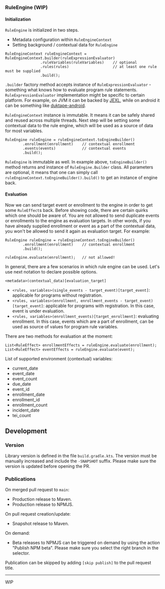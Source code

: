 ### RuleEngine (WIP)

#### Initialization
`RuleEngine` is initialized in two steps.
 - Metadata configuration within `RuleEngineContext`
 - Setting background / contextual data for `RuleEngine`

```
RuleEngineContext ruleEngineContext = RuleEngineContext.builder(ruleExpressionEvaluator)
                .ruleVariables(ruleVariables)    // optional
                .rules(rules)                    // at least one rule must be supplied
                .build();
```

`.builder` factory method accepts instance of `RuleExpressionEvaluator` - something what knows how to evaluate program rule statements. `RuleExpressionEvaluator` implementation might be specific to certain platform. For example, on JVM it can be backed by [JEXL](http://commons.apache.org/proper/commons-jexl/), while on android it can be something like [duktape-android](https://github.com/square/duktape-android.git).

`RuleEngineContext` instance is immutable. It means it can be safely shared and reused across multiple threads. Next step will be setting some contextual data to the rule engine, which will be used as a source of data for most variables.

```
RuleEngine ruleEngine = ruleEngineContext.toEngineBuilder()
        .enrollment(enrollment)    // contextual enrollment
        .events(events)            // contextual events
        .build();
```

`RuleEngine` is immutable as well. In example above, `toEngineBuilder()` method returns and instance of `RuleEngine.Builder` class. All parameters are optional, it means that one can simply call `ruleEngineContext.toEngineBuilder().build()` to get an instance of engine back.

#### Evaluation
Now we can send target event or enrollment to the engine in order to get some `RuleEffect`s back. Before showing code, there are certain quirks which one should be aware of. You are not allowed to send duplicate events or enrollments to the engine as evaluation targets. In other words, if you have already supplied enrollment or event as a part of the contextual data, you won't be allowed to send it again as evaluation target. For example:

```
RuleEngine ruleEngine = ruleEngineContext.toEngineBuilder()
        .enrollment(enrollment)    // contextual enrollment        
        .build();

ruleEngine.evaluate(enrollment);   // not allowed!        
```

In general, there are a few scenarios in which rule engine can be used. Let's use next notation to declare possible options.

`<metadata>(contextual_data)[evaluation_target]`

- `<rules, variables>(single_events - target_event)[target_event]`: applicable for programs without registration.
- `<rules, variables>(enrollment, enrollment_events - target_event)[target_event]`: applicable for programs with registration. In this case, event is under evaluation.
- `<rules, variables>(enrollment_events)[target_enrollment]`: evaluating enrollment. In this case, events which are a part of enrollment, can be used as source of values for program rule variables.  

There are two methods for evaluation at the moment:
```
List<RuleEffect> enrollmentEffects = ruleEngine.evaluate(enrollment);
List<RuleEffect> eventEffects = ruleEngine.evaluate(event);
```

List of supported environment (contextual) variables:
 - current_date
 - event_date
 - event_count
 - due_date
 - event_id
 - enrollment_date
 - enrollment_id
 - enrollment_count
 - incident_date
 - tei_count

## Development

### Version
Library version is defined in the file `build.gradle.kts`. The version must be manually increased
and include the `-SNAPSHOT` suffix. Please make sure the version is updated before opening the PR.

### Publications

On merged pull request to `main`:
- Production release to Maven.
- Production release to NPMJS.

On pull request creation/update:
- Snapshot release to Maven.

On demand:
- Beta releases to NPMJS can be triggered on demand by using the action "Publish NPM beta".
  Please make sure you select the right branch in the selector.

Publication can be skipped by adding `[skip publish]` to the pull request title.

---
WIP
